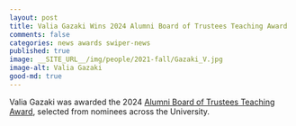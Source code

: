 ```yaml
---
layout: post
title: Valia Gazaki Wins 2024 Alumni Board of Trustees Teaching Award
comments: false
categories: news awards swiper-news
published: true
image: __SITE_URL__/img/people/2021-fall/Gazaki_V.jpg
image-alt: Valia Gazaki
good-md: true
---
```


Valia Gazaki was awarded the 2024 [Alumni Board of Trustees Teaching Award](https://provost.virginia.edu/subsite/awards/teaching-awards), selected from nominees across the University.

